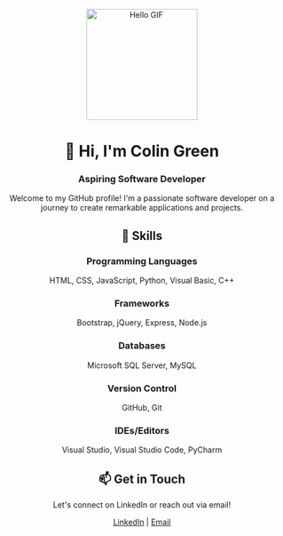 <!-- Header -->
<p align="center">
  <img src="https://i.pinimg.com/originals/b7/43/52/b743527a755c9e382579da4eb63c03d1.gif" width="200" height="200" alt="Hello GIF">
</p>

<!-- Title -->
<h1 align="center">👋 Hi, I'm Colin Green</h1>

<!-- Subtitle -->
<h3 align="center">Aspiring Software Developer</h3>

<!-- Introduction -->
<p align="center">
  Welcome to my GitHub profile! I'm a passionate software developer on a journey to create remarkable applications and projects.
</p>

<!-- Skills Section -->
<h2 align="center">🚀 Skills</h2>

<!-- Programming Languages -->
<div align="center">
  <h3>Programming Languages</h3>
  <p>HTML, CSS, JavaScript, Python, Visual Basic, C++</p>
</div>

<!-- Frameworks -->
<div align="center">
  <h3>Frameworks</h3>
  <p>Bootstrap, jQuery, Express, Node.js</p>
</div>

<!-- Databases -->
<div align="center">
  <h3>Databases</h3>
  <p>Microsoft SQL Server, MySQL</p>
</div>

<!-- Version Control -->
<div align="center">
  <h3>Version Control</h3>
  <p>GitHub, Git</p>
</div>

<!-- IDEs/Editors -->
<div align="center">
  <h3>IDEs/Editors</h3>
  <p>Visual Studio, Visual Studio Code, PyCharm</p>
</div>

<!-- Contact Section -->
<h2 align="center">📫 Get in Touch</h2>

<p align="center">
  Let's connect on LinkedIn or reach out via email!
</p>

<p align="center">
  <a href="https://www.linkedin.com/in/yourlinkedinprofile">LinkedIn</a> | <a href="mailto:youremail@example.com">Email</a>
</p>

